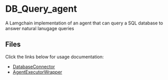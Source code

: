 # DB_Query_agent
A Lamgchain implementation of an agent that can query a SQL database to answer natural lanugage queries

## Files
Click the links below for usage documentation:

- [DatabaseConnector](docs/agent_tools.md)
- [AgentExecutorWrapper](docs/agent.md)
